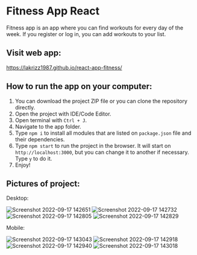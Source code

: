 # Fitness App React 

Fitness app is an app where you can find workouts for every day of the week. If you register or log in, you can add workouts to your list.

## Visit web app:

https://lakrizz1987.github.io/react-app-fitness/

## How to run the app on your computer:

1. You can download the project ZIP file or you can clone the repository directly.
2. Open the project with IDE/Code Editor.
3. Open terminal with `Ctrl + J`.
4. Navigate to the app folder.
5. Type `npm i` to install all modules that are listed on `package.json` file and their dependencies.
6. Type `npm start` to run the project in the browser. It will start on `http://localhost:3000`, but you can change it to another if necessary. Type `y` to do it.
7. Enjoy!

## Pictures of project:

Desktop:

![Screenshot 2022-09-17 142651](https://user-images.githubusercontent.com/99616791/190854548-fed9f2d8-bc34-430e-833b-eb02314885d3.png)
![Screenshot 2022-09-17 142732](https://user-images.githubusercontent.com/99616791/190854552-140b5365-9ecd-4d3e-8893-7a61f179191b.png)
![Screenshot 2022-09-17 142805](https://user-images.githubusercontent.com/99616791/190854558-e3b789d6-fba0-4133-89ee-ff4686e1c22e.png)
![Screenshot 2022-09-17 142829](https://user-images.githubusercontent.com/99616791/190854562-125c7e02-1c8f-446c-857a-968dc05ee4a9.png)

Mobile:

![Screenshot 2022-09-17 143043](https://user-images.githubusercontent.com/99616791/190854643-f116e427-f28c-4324-a533-7e20e8414ae9.png)
![Screenshot 2022-09-17 142918](https://user-images.githubusercontent.com/99616791/190854644-de53d4e1-a294-46f8-9b1f-92da7a864f64.png)
![Screenshot 2022-09-17 142940](https://user-images.githubusercontent.com/99616791/190854645-8b40210c-6b90-4c7a-bd5f-c3b8b1599b74.png)
![Screenshot 2022-09-17 143018](https://user-images.githubusercontent.com/99616791/190854646-d703babf-6d58-414e-94ce-0081340f829a.png)

